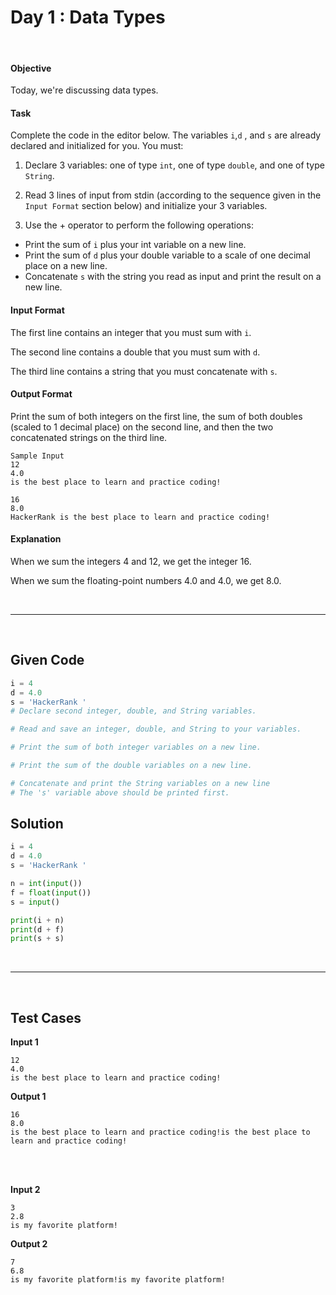 # Day 1 : Data Types
<br>

#### Objective
Today, we're discussing data types.

#### Task
Complete the code in the editor below. The variables `i`,`d` , and `s` are already declared and initialized for you. You must:

1. Declare 3 variables: one of type `int`, one of type `double`, and one of type `String`.

2. Read 3 lines of input from stdin (according to the sequence given in the `Input Format` section below) and initialize your 3 variables.

3. Use the + operator to perform the following operations:
 * Print the sum of `i` plus your int variable on a new line.
* Print the sum of `d` plus your double variable to a scale of one decimal place on a new line.
* Concatenate `s` with the string you read as input and print the result on a new line.

#### Input Format
The first line contains an integer that you must sum with `i`.

The second line contains a double that you must sum with `d`.

The third line contains a string that you must concatenate with `s`.

#### Output Format
Print the sum of both integers on the first line, the sum of both doubles (scaled to 1 decimal place) on the second line, and then the two concatenated strings on the third line.

```
Sample Input
12
4.0
is the best place to learn and practice coding!
```

```
16
8.0
HackerRank is the best place to learn and practice coding!
```

#### Explanation
When we sum the integers 4 and 12, we get the integer 16.

When we sum the floating-point numbers 4.0 and 4.0, we get 8.0.

<br>

---

<br>

## Given Code

```python
i = 4
d = 4.0
s = 'HackerRank '
# Declare second integer, double, and String variables.

# Read and save an integer, double, and String to your variables.

# Print the sum of both integer variables on a new line.

# Print the sum of the double variables on a new line.

# Concatenate and print the String variables on a new line
# The 's' variable above should be printed first.
```

## Solution

```python
i = 4
d = 4.0
s = 'HackerRank '

n = int(input())
f = float(input())
s = input()

print(i + n)
print(d + f)
print(s + s)
```


<br>

---

<br>


## Test Cases

**Input 1**

```
12
4.0
is the best place to learn and practice coding!
```

**Output 1**

```
16
8.0
is the best place to learn and practice coding!is the best place to learn and practice coding!
```

<br> <br>

**Input 2**

```
3
2.8
is my favorite platform!
```

**Output 2**

```
7
6.8
is my favorite platform!is my favorite platform!
```
